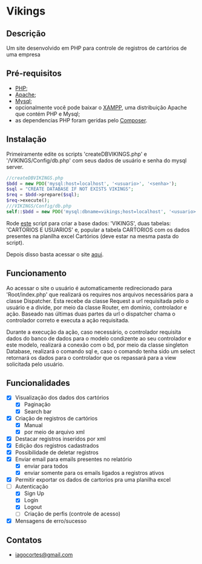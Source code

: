 # Vikings

## Descrição
Um site desenvolvido em PHP para controle de registros de cartórios de uma empresa

## Pré-requisitos
* [PHP](https://www.php.net/downloads.php); 
* [Apache](https://www.apachelounge.com/download/);
* [Mysql](https://dev.mysql.com/downloads/mysql/);
* opcionalmente você pode baixar o [XAMPP](https://www.apachefriends.org/download.html), uma distribuição Apache que contém PHP e Mysql;
* as dependencias PHP foram geridas pelo [Composer](https://getcomposer.org/download/).

## Instalação 
Primeiramente edite os scripts 'createDBVIKINGS.php' e '/VIKINGS/Config/db.php' com seus dados de usuário e senha do mysql server.

```php
//createDBVIKINGS.php
$bdd = new PDO('mysql:host=localhost', '<usuario>', '<senha>');
$sql = "CREATE DATABASE IF NOT EXISTS VIKINGS";
$req = $bdd->prepare($sql);
$req->execute();
///VIKINGS/Config/db.php
self::$bdd = new PDO('mysql:dbname=vikings;host=localhost', '<usuario>', '<senha>');
```

Rode [este](http://localhost/VIKINGS-master/createDBVIKINGS.php) script para criar a base dados: 'VIKINGS', duas tabelas: 'CARTORIOS E USUARIOS' e, 
popular a tabela CARTORIOS com os dados presentes na planilha excel Cartórios (deve estar na mesma pasta do script).  

Depois disso basta acessar o site [aqui](http://localhost/VIKINGS-master/).

## Funcionamento
Ao acessar o site o usuário é automaticamente redirecionado para 'Root/index.php' que realizará os requires nos arquivos necessários para a classe Dispatcher.
Esta recebe da classe Request a url requisitada pelo o usuário e a divide, por meio da classe Router, em domínio, controlador e ação. Baseado nas últimas duas 
partes da url o dispatcher chama o controlador correto e executa a ação requisitada.

Durante a execução da ação, caso necessário, o controlador requisita dados do banco de dados para o modelo condizente ao seu controlador e este modelo, realizará 
a conexão com o bd, por meio da classe singleton Database, realizará o comando sql e, caso o comando tenha sido um select retornará os dados para o controlador que 
os repassará para a view solicitada pelo usuário.

## Funcionalidades
- [x] Visualização dos dados dos cartórios
    - [x] Paginação
    - [x] Search bar
- [x] Criação de registros de cartórios
    - [x] Manual
    - [x] por meio de arquivo xml
- [X] Destacar registros inseridos por xml
- [x] Edição dos registros cadastrados
- [x] Possibilidade de deletar registros
- [x] Enviar email para emails presentes no relatório
    - [X] enviar para todos
    - [X] enviar somente para os emails ligados a registros ativos
- [x] Permitir exportar os dados de cartorios pra uma planilha excel
- [ ] Autenticação
    - [X] Sign Up
    - [X] Login
    - [X] Logout
    - [ ] Criação de perfis (controle de acesso)
- [X] Mensagens de erro/sucesso 

## Contatos
* iagocortes@gmail.com